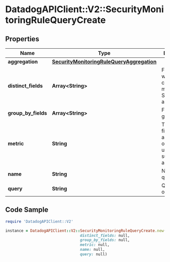 # DatadogAPIClient::V2::SecurityMonitoringRuleQueryCreate

## Properties

Name | Type | Description | Notes
------------ | ------------- | ------------- | -------------
**aggregation** | [**SecurityMonitoringRuleQueryAggregation**](SecurityMonitoringRuleQueryAggregation.md) |  | [optional] 
**distinct_fields** | **Array&lt;String&gt;** | Field for which the cardinality is measured. Sent as an array. | [optional] 
**group_by_fields** | **Array&lt;String&gt;** | Fields to group by. | [optional] 
**metric** | **String** | The target field to aggregate over when using the sum or max aggregations. | [optional] 
**name** | **String** | Name of the query. | [optional] 
**query** | **String** | Query to run on logs. | 

## Code Sample

```ruby
require 'DatadogAPIClient::V2'

instance = DatadogAPIClient::V2::SecurityMonitoringRuleQueryCreate.new(aggregation: null,
                                 distinct_fields: null,
                                 group_by_fields: null,
                                 metric: null,
                                 name: null,
                                 query: null)
```


